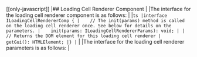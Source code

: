 [[only-javascript]]
|## Loading Cell Renderer Component
|
|The interface for the loading cell renderer component is as follows:
|
|```ts
|interface ILoadingCellRendererComp {
|    // The init(params) method is called on the loading cell renderer once. See below for details on the parameters.
|    init(params: ILoadingCellRendererParams): void;
|
|    // Returns the DOM element for this loading cell renderer
|    getGui(): HTMLElement;
|}
|```
|
|The interface for the loading cell renderer parameters is as follows:
|


